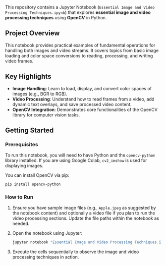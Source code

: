 This repository contains a Jupyter Notebook (`Essential Image and Video Processing Techniques.ipynb`) that explores **essential image and video processing techniques** using **OpenCV** in Python.

## Project Overview

This notebook provides practical examples of fundamental operations for handling both images and video streams. It covers topics from basic image loading and color space conversions to reading, processing, and writing video frames.

## Key Highlights

  * **Image Handling**: Learn to load, display, and convert color spaces of images (e.g., BGR to RGB).
  * **Video Processing**: Understand how to read frames from a video, add dynamic text overlays, and save processed video content.
  * **OpenCV Integration**: Demonstrates core functionalities of the OpenCV library for computer vision tasks.

## Getting Started

### Prerequisites

To run this notebook, you will need to have Python and the `opencv-python` library installed. If you are using Google Colab, `cv2_imshow` is used for displaying images.

You can install OpenCV via pip:

```bash
pip install opencv-python
```

### How to Run

1.  Ensure you have sample image files (e.g., `Apple.jpeg` as suggested by the notebook content) and optionally a video file if you plan to run the video processing sections. Update the file paths within the notebook as needed.

2.  Open the notebook using Jupyter:

    ```bash
    jupyter notebook "Essential Image and Video Processing Techniques.ipynb"
    ```

3.  Execute the cells sequentially to observe the image and video processing techniques in action.

